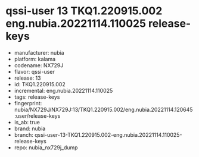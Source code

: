 # qssi-user 13 TKQ1.220915.002 eng.nubia.20221114.110025 release-keys
- manufacturer: nubia
- platform: kalama
- codename: NX729J
- flavor: qssi-user
- release: 13
- id: TKQ1.220915.002
- incremental: eng.nubia.20221114.110025
- tags: release-keys
- fingerprint: nubia/NX729J/NX729J:13/TKQ1.220915.002/eng.nubia.20221114.120645:user/release-keys
- is_ab: true
- brand: nubia
- branch: qssi-user-13-TKQ1.220915.002-eng.nubia.20221114.110025-release-keys
- repo: nubia_nx729j_dump
